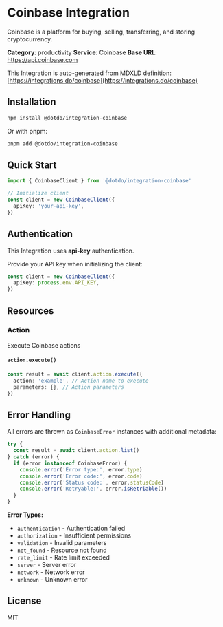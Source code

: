 # Coinbase Integration

Coinbase is a platform for buying, selling, transferring, and storing cryptocurrency.

**Category**: productivity
**Service**: Coinbase
**Base URL**: https://api.coinbase.com

This Integration is auto-generated from MDXLD definition: [https://integrations.do/coinbase](https://integrations.do/coinbase)

## Installation

```bash
npm install @dotdo/integration-coinbase
```

Or with pnpm:

```bash
pnpm add @dotdo/integration-coinbase
```

## Quick Start

```typescript
import { CoinbaseClient } from '@dotdo/integration-coinbase'

// Initialize client
const client = new CoinbaseClient({
  apiKey: 'your-api-key',
})
```

## Authentication

This Integration uses **api-key** authentication.

Provide your API key when initializing the client:

```typescript
const client = new CoinbaseClient({
  apiKey: process.env.API_KEY,
})
```

## Resources

### Action

Execute Coinbase actions

#### `action.execute()`

```typescript
const result = await client.action.execute({
  action: 'example', // Action name to execute
  parameters: {}, // Action parameters
})
```

## Error Handling

All errors are thrown as `CoinbaseError` instances with additional metadata:

```typescript
try {
  const result = await client.action.list()
} catch (error) {
  if (error instanceof CoinbaseError) {
    console.error('Error type:', error.type)
    console.error('Error code:', error.code)
    console.error('Status code:', error.statusCode)
    console.error('Retryable:', error.isRetriable())
  }
}
```

**Error Types:**

- `authentication` - Authentication failed
- `authorization` - Insufficient permissions
- `validation` - Invalid parameters
- `not_found` - Resource not found
- `rate_limit` - Rate limit exceeded
- `server` - Server error
- `network` - Network error
- `unknown` - Unknown error

## License

MIT
